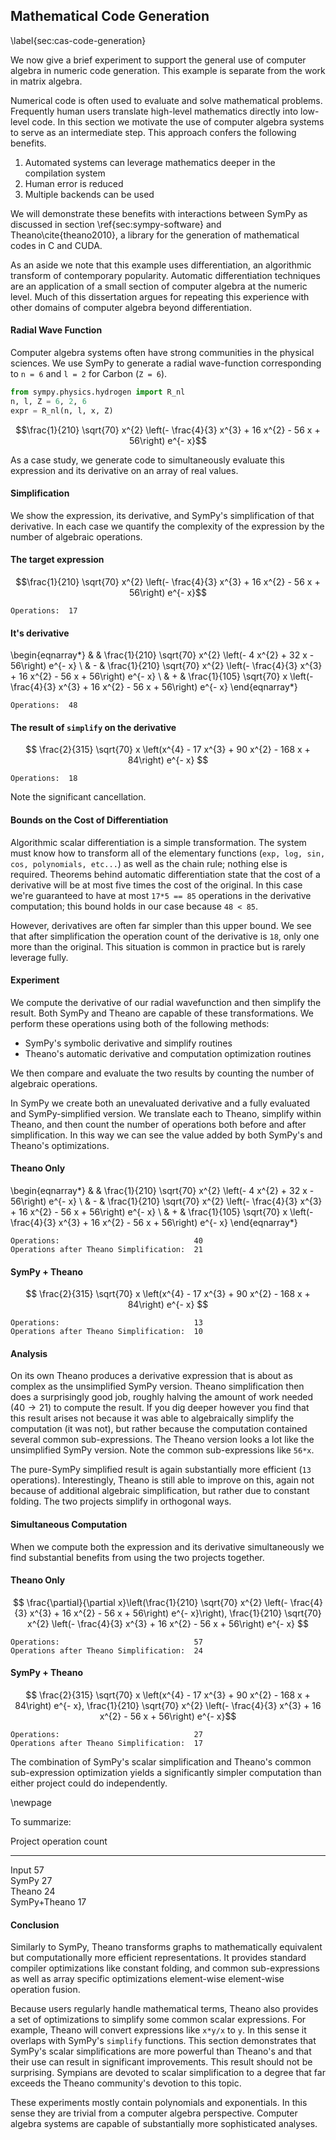 
Mathematical Code Generation
----------------------------

\label{sec:cas-code-generation}

We now give a brief experiment to support the general use of computer algebra in numeric code generation.  This example is separate from the work in matrix algebra.  

Numerical code is often used to evaluate and solve mathematical problems.  Frequently human users translate high-level mathematics directly into low-level code.  In this section we motivate the use of computer algebra systems to serve as an intermediate step.  This approach confers the following benefits.

1.  Automated systems can leverage mathematics deeper in the compilation system
2.  Human error is reduced
3.  Multiple backends can be used

We will demonstrate these benefits with interactions between SymPy as discussed in section \ref{sec:sympy-software} and Theano\cite{theano2010}, a library for the generation of mathematical codes in C and CUDA.

As an aside we note that this example uses differentiation, an algorithmic transform of contemporary popularity.  Automatic differentiation techniques are an application of a small section of computer algebra at the numeric level.  Much of this dissertation argues for repeating this experience with other domains of computer algebra beyond differentiation.

#### Radial Wave Function

Computer algebra systems often have strong communities in the physical sciences.  We use SymPy to generate a radial wave-function corresponding to `n = 6` and `l = 2` for Carbon (`Z = 6`).

~~~~~~~~~~~~~~~~Python
from sympy.physics.hydrogen import R_nl
n, l, Z = 6, 2, 6
expr = R_nl(n, l, x, Z)
~~~~~~~~~~~~~~~~

$$\frac{1}{210} \sqrt{70} x^{2} \left(- \frac{4}{3} x^{3} + 16 x^{2} - 56 x + 56\right) e^{- x}$$

As a case study, we generate code to simultaneously evaluate this expression and its derivative on an array of real values.


#### Simplification

We show the expression, its derivative, and SymPy's simplification of that derivative.  In each case we quantify the complexity of the expression by the number of algebraic operations.

#### The target expression


$$\frac{1}{210} \sqrt{70} x^{2} \left(- \frac{4}{3} x^{3} + 16 x^{2} - 56 x + 56\right) e^{- x}$$

~~~~~~~~~~
Operations:  17
~~~~~~~~~~

#### It's derivative

\begin{eqnarray*}
 &   & \frac{1}{210} \sqrt{70} x^{2} \left(- 4 x^{2} + 32 x - 56\right) e^{- x} \\
 & - & \frac{1}{210} \sqrt{70} x^{2} \left(- \frac{4}{3} x^{3} + 16 x^{2} - 56 x + 56\right) e^{- x} \\
 & + & \frac{1}{105} \sqrt{70} x \left(- \frac{4}{3} x^{3} + 16 x^{2} - 56 x + 56\right) e^{- x}
\end{eqnarray*}

~~~~~~~~~~
Operations:  48
~~~~~~~~~~

#### The result of `simplify` on the derivative


$$ \frac{2}{315} \sqrt{70} x \left(x^{4} - 17 x^{3} + 90 x^{2} - 168 x + 84\right) e^{- x} $$
    
~~~~~~~~~~
Operations:  18
~~~~~~~~~~

Note the significant cancellation.


#### Bounds on the Cost of Differentiation

Algorithmic scalar differentiation is a simple transformation.  The system must know how to transform all of the elementary functions (`exp, log, sin, cos, polynomials, etc...`) as well as the chain rule; nothing else is required.  Theorems behind automatic differentiation state that the cost of a derivative will be at most five times the cost of the original.  In this case we're guaranteed to have at most `17*5 == 85` operations in the derivative computation; this bound holds in our case because `48 < 85`.

However, derivatives are often far simpler than this upper bound.  We see that after simplification the operation count of the derivative is `18`, only one more than the original.  This situation is common in practice but is rarely leverage fully.


#### Experiment

We compute the derivative of our radial wavefunction and then simplify the result.  Both SymPy and Theano are capable of these transformations.  We perform these operations using both of the following methods:

*   SymPy's symbolic derivative and simplify routines 
*   Theano's automatic derivative and computation optimization routines

We then compare and evaluate the two results by counting the number of algebraic operations.

In SymPy we create both an unevaluated derivative and a fully evaluated and SymPy-simplified version.  We translate each to Theano, simplify within Theano, and then count the number of operations both before and after simplification.  In this way we can see the value added by both SymPy's and Theano's optimizations.


#### Theano Only

\begin{eqnarray*}
 &   & \frac{1}{210} \sqrt{70} x^{2} \left(- 4 x^{2} + 32 x - 56\right) e^{- x} \\
 & - & \frac{1}{210} \sqrt{70} x^{2} \left(- \frac{4}{3} x^{3} + 16 x^{2} - 56 x + 56\right) e^{- x} \\
 & + & \frac{1}{105} \sqrt{70} x \left(- \frac{4}{3} x^{3} + 16 x^{2} - 56 x + 56\right) e^{- x}
\end{eqnarray*}


~~~~~~~~~~
Operations:                              40
Operations after Theano Simplification:  21
~~~~~~~~~~

#### SymPy + Theano

$$ \frac{2}{315} \sqrt{70} x \left(x^{4} - 17 x^{3} + 90 x^{2} - 168 x + 84\right) e^{- x} $$ 

~~~~~~~~~~
Operations:                              13
Operations after Theano Simplification:  10
~~~~~~~~~~

#### Analysis

On its own Theano produces a derivative expression that is about as complex as the unsimplified SymPy version.  Theano simplification then does a surprisingly good job, roughly halving the amount of work needed ($40 \rightarrow 21$) to compute the result.  If you dig deeper however you find that this result arises not because it was able to algebraically simplify the computation (it was not), but rather because the computation contained several common sub-expressions.  The Theano version looks a lot like the unsimplified SymPy version.  Note the common sub-expressions like `56*x`.

The pure-SymPy simplified result is again substantially more efficient (`13` operations).  Interestingly, Theano is still able to improve on this, again not because of additional algebraic simplification, but rather due to constant folding.  The two projects simplify in orthogonal ways.


#### Simultaneous Computation

When we compute both the expression and its derivative simultaneously we find substantial benefits from using the two projects together.


#### Theano Only

$$ \frac{\partial}{\partial x}\left(\frac{1}{210} \sqrt{70} x^{2} \left(- \frac{4}{3} x^{3} + 16 x^{2} - 56 x + 56\right) e^{- x}\right), \frac{1}{210} \sqrt{70} x^{2} \left(- \frac{4}{3} x^{3} + 16 x^{2} - 56 x + 56\right) e^{- x} $$

~~~~~~~~~~
Operations:                              57
Operations after Theano Simplification:  24
~~~~~~~~~~

#### SymPy + Theano

$$ \frac{2}{315} \sqrt{70} x \left(x^{4} - 17 x^{3} + 90 x^{2} - 168 x + 84\right) e^{- x}, \frac{1}{210} \sqrt{70} x^{2} \left(- \frac{4}{3} x^{3} + 16 x^{2} - 56 x + 56\right) e^{- x}$$

~~~~~~~~~~
Operations:                              27
Operations after Theano Simplification:  17
~~~~~~~~~~

The combination of SymPy's scalar simplification and Theano's common sub-expression optimization yields a significantly simpler computation than either project could do independently.

\newpage 

To summarize:

 Project            operation count 
----------------- ------------------
 Input                    57         
 SymPy                    27         
 Theano                   24         
 SymPy+Theano             17         


#### Conclusion 

Similarly to SymPy, Theano transforms graphs to mathematically equivalent but computationally more efficient representations.  It provides standard compiler optimizations like constant folding, and common sub-expressions as well as array specific optimizations element-wise element-wise operation fusion.  

Because users regularly handle mathematical terms, Theano also provides a set of optimizations to simplify some common scalar expressions.  For example, Theano will convert expressions like `x*y/x` to `y`.  In this sense it overlaps with SymPy's `simplify` functions.  This section demonstrates that SymPy's scalar simplifications are more powerful than Theano's and that their use can result in significant improvements.  This result should not be surprising.  Sympians are devoted to scalar simplification to a degree that far exceeds the Theano community's devotion to this topic.

These experiments mostly contain polynomials and exponentials.  In this sense they are trivial from a computer algebra perspective.  Computer algebra systems are capable of substantially more sophisticated analyses.
